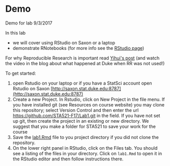 
# Demo
Demo for lab 9/3/2017

In this lab 

* we will cover using RStudio on Saxon or a laptop
* demonstrate RNotebooks  (for more info see the [RStudio page](http://rmarkdown.rstudio.com/r_notebooks.html#version_control))


For why Reproducible Research is important read [Yihui's post](https://yihui.name/en/2012/06/enjoyable-reproducible-research/)  (and watch the video in the blog about what happened at Duke when RR was not used!)


To get started:  
   1) open Rstudio on your laptop or if you have a StatSci account open Rstudio on Saxon  [http://saxon.stat.duke.edu:8787](http://saxon.stat.duke.edu:8787)
   2) Create a new Project.  In Rstudio, click on New Project in the file menu.
         If you have installed git (see Resources on course website) you may clone this repository; select Version Control and then enter the url https://github.com/STA521-F17/Lab1.git in the field.   If you have not set up git, then create the project in an existing or new directory.  We suggest that you make a folder for STA521 to save your work for the course
  3) Save the [lab1.Rmd](https://raw.githubusercontent.com/STA521-F17/Lab1/master/lab1.Rmd) file to you project directory if you did not clone the repository.
  4) On the lower right panel in RStudio, click on the Files tab. You should see a listing of the files in your directory. Click on `lab1.Rmd` to open it in the RStudio editor and then follow instructions there.  